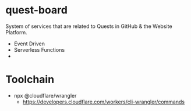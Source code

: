 # quest-board
System of services that are related to Quests in GitHub &amp; the Website Platform.
- Event Driven
- Serverless Functions
- 

# Toolchain 
- npx @cloudflare/wrangler 
  - https://developers.cloudflare.com/workers/cli-wrangler/commands